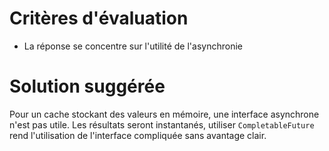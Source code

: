# Critères d'évaluation

- La réponse se concentre sur l'utilité de l'asynchronie

# Solution suggérée

Pour un cache stockant des valeurs en mémoire, une interface asynchrone n'est pas utile.
Les résultats seront instantanés, utiliser `CompletableFuture` rend l'utilisation de l'interface
compliquée sans avantage clair.
